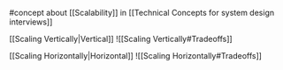 #concept about  [[Scalability]] in [[Technical Concepts for system design interviews]]

[[Scaling Vertically|Vertical]]
![[Scaling Vertically#Tradeoffs]]

[[Scaling Horizontally|Horizontal]]
![[Scaling Horizontally#Tradeoffs]]